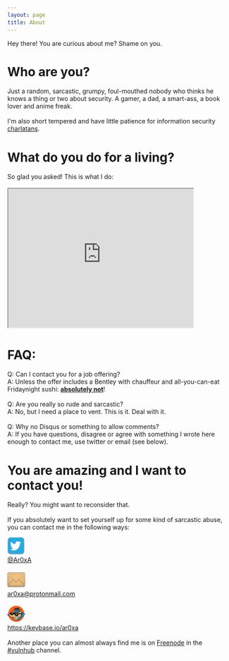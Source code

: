 ```yaml
---
layout: page
title: About
---
```

<p class="message">
  Hey there! You are curious about me? Shame on you.
</p>
<h1>Who are you?</h1>
Just a random, sarcastic, grumpy, foul-mouthed nobody who thinks he knows a thing or two about security. A gamer, a dad, a smart-ass, a book lover and anime freak. <br />
<br />
I'm also short tempered and have little patience for information security <a href="http://attrition.org/errata/charlatan/" target="_blank">charlatans</a>.
<p>
<h1>What do you do for a living?</h1>
So glad you asked! This is what I do: <br /><br />
<iframe width="420" height="315"
src="https://www.youtube.com/embed/2-OQhot_ml0">
</iframe> 
<p>
<div>
<h1>FAQ:</h1>
Q: Can I contact you for a job offering? <br />
A: Unless the offer includes a Bentley with chauffeur and all-you-can-eat Fridaynight sushi: <u><b>absolutely not</b></u>!<br />
<br />
Q: Are you really so rude and sarcastic? <br />
A: No, but I need a place to vent. This is it. Deal with it. <br />
<br />
Q: Why no Disqus or something to allow comments? <br />
A: If you have questions, disagree or agree with something I wrote here enough to contact me, use twitter or email (see below).<br />
</div>
<p>
<h1>You are amazing and I want to contact you!</h1>
Really? You might want to reconsider that. <br />
<br />
If you absolutely want to set yourself up for some kind of sarcastic abuse, you can contact me in the following ways:<br/>
<p>
<div id="container">
	<div class="leftimg" style="clear:both;">
    <img src="/public/images/Twitter-bird-small.jpg" />
	</div>
	<div class="righttext">
	<a href="https://twitter.com/Ar0xA" target="_blank">@Ar0xA</a>
    </div>
	<br/>
	<div class="leftimg" style="clear:both;">
        <img src="/public/images/email-shadow.png" />
	</div>
	<div class="righttext" >
	<a href="mailto:ar0xa@protonmail.com?SUBJECT=TLDR%20reaction">ar0xa@protonmail.com</a>
	</div>
	<br/>
	<div class="leftimg" style="clear:both;">
        <img src="/public/images/keybase_logo.png" />
	</div>
	<div class="righttext">
	<a href="https://keybase.io/ar0xa" target="_blank">https://keybase.io/ar0xa</a>
	</div>
	<br />
</div>
<div style="clear:both;">
Another place you can almost always find me is on <a href="irc://chat.freenode.net">Freenode</a> in the <a href="https://www.vulnhub.com/">#vulnhub</a> channel.
</div>
